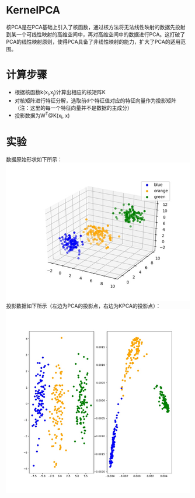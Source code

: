 # KernelPCA
核PCA是在PCA基础上引入了核函数，通过核方法将无法线性映射的数据先投射到某一个可线性映射的高维空间中，再对高维空间中的数据进行PCA。这打破了PCA的线性映射原则，使得PCA具备了非线性映射的能力，扩大了PCA的适用范围。
# 计算步骤
* 根据核函数k(x<sub>i</sub>,x<sub>j</sub>)计算出相应的核矩阵K
* 对核矩阵进行特征分解，选取前d个特征值对应的特征向量作为投影矩阵（注：这里的每一个特征向量并不是数据的主成分）  
* 投影数据为W<sup>T</sup>@K(x<sub>i</sub>, x)  
# 实验
数据原始形状如下所示：  
![image](img/3d.jpg)  
投影数据如下所示（左边为PCA的投影点，右边为KPCA的投影点）：  
![image](img/2d.jpg)
